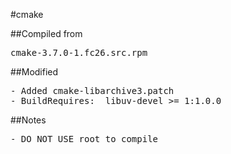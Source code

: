 #cmake

##Compiled from
<pre>cmake-3.7.0-1.fc26.src.rpm</pre>

##Modified
<pre>
- Added cmake-libarchive3.patch
- BuildRequires:  libuv-devel >= 1:1.0.0
</pre>

##Notes
<pre>
- DO NOT USE root to compile
</pre>
